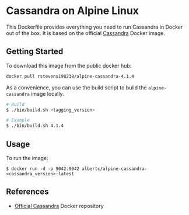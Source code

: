 # Cassandra on Alpine Linux

This Dockerfile provides everything you need to run Cassandra in Docker out of the box. It is based on the official [Cassandra](https://github.com/docker-library/cassandra/) Docker image.

## Getting Started

To download this image from the public docker hub:

```sh
docker pull rstevens198238/alpine-cassandra-4.1.4
```

As a convenience, you can use the build script to build the `alpine-cassandra` image locally.

```sh
# Build
$ ./bin/build.sh <tagging_version>

# Example
$ ./bin/build.sh 4.1.4
```

## Usage

To run the image:

```
$ docker run -d -p 9042:9042 albertc/alpine-cassandra-<cassandra_version>:latest
```

## References
- [Official Cassandra](https://hub.docker.com/_/cassandra/) Docker repository
